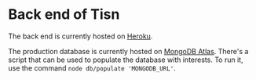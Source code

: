 # Back end of Tisn

The back end is currently hosted on [Heroku](https://heroku.com/).

The production database is currently hosted on [MongoDB Atlas](https://cloud.mongodb.com/). There's a script that can be used to populate the database with interests. To run it, use the command `node db/populate 'MONGODB_URL'`.
